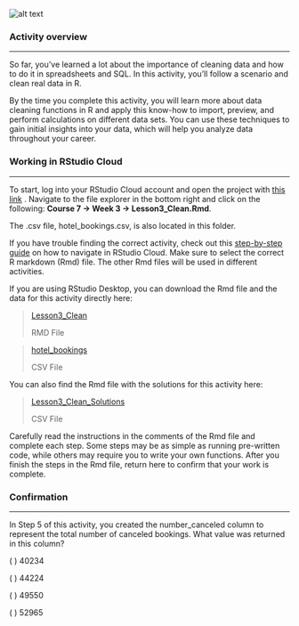 ![alt text](https://d3c33hcgiwev3.cloudfront.net/imageAssetProxy.v1/zyOCm7w4S3Sjgpu8OEt0dA_278f3482876c4a26aed5abe3841928b3_lightbulb-HandsOn.png?expiry=1687046400000&hmac=7KNgPmHk9LG_y0AlGpWTsZ43RvU2nfr25uMjZCWGLFQ)    



### Activity overview
________________________
So far, you’ve learned a lot about the importance of cleaning data and how to do it in spreadsheets and SQL. In this activity, you’ll follow a scenario and clean real data in R.

By the time you complete this activity, you will learn more about data cleaning functions in R and apply this know-how to import, preview, and perform calculations on different data 
sets. You can use these techniques to gain initial insights into your data, which will help you analyze data throughout your career. 

### Working in RStudio Cloud
_____________________
To start, log into your RStudio Cloud account and open the project with 
[this link](https://rstudio.cloud/project/2138069)
. Navigate to the file explorer in the bottom right and click on the following: **Course 7 -> Week 3 -> Lesson3_Clean.Rmd**.

The .csv file, hotel_bookings.csv, is also located in this folder.

If you have trouble finding the correct activity, check out this 
[step-by-step guide](https://cursive.io/shared/28dc296d9-5515-41a9-9bf6-84369bd247e3)
 on how to navigate in RStudio Cloud. Make sure to select the correct R markdown (Rmd) file. The other Rmd files will be used in different activities.

If you are using RStudio Desktop, you can download the Rmd file and the data for this activity directly here:

> [Lesson3_Clean](https://d3c33hcgiwev3.cloudfront.net/cc4C4lPXSj-OAuJT10o_nA_65a4b2b0f4964a6fa1bbd680e2489ef1_Lesson3_Clean.Rmd?Expires=1687046400&Signature=QKHBEGdz-2Gvf4cfxp46OjOap8bsEI0shEeWa4UP7nzBU-rEwCYNvJa0w6OKGI5cv2hn-9JSbzve9mPZ-rg-~O3PGE-F5WK1H015VEQQl8LRIfsSqHMAg7AvC55g9TBBLdPz35QcdaA5RvmAJ1GIgT95at05MITh5RyKnnFe9Ls_&Key-Pair-Id=APKAJLTNE6QMUY6HBC5A)
> 
> RMD File

> [hotel_bookings](https://d3c33hcgiwev3.cloudfront.net/GL0bk8O2Sja9G5PDtko2uQ_31e445d7ca64417eb45aeaa08ec90bf1_hotel_bookings.csv?Expires=1687046400&Signature=AUHmcjOFyJEaRKUWJ-Pt3dcUh7Ct12hlFsYb-juF20WPELfy4LQRD1ZQwcxWVwdVEP1ZFLMFRfPv41R~L6tyBM1q8WYIENEuv1I2bI0qLsGLalOy0Es0Q6WoWo9L6yMsgyv3GH5twCsq6Dl7cm-gh-anf64k6C9BUrS6eKIjjRI_&Key-Pair-Id=APKAJLTNE6QMUY6HBC5A)
>
> CSV File

You can also find the Rmd file with the solutions for this activity here:

> [Lesson3_Clean_Solutions](https://d3c33hcgiwev3.cloudfront.net/GL0bk8O2Sja9G5PDtko2uQ_31e445d7ca64417eb45aeaa08ec90bf1_hotel_bookings.csv?Expires=1687046400&Signature=AUHmcjOFyJEaRKUWJ-Pt3dcUh7Ct12hlFsYb-juF20WPELfy4LQRD1ZQwcxWVwdVEP1ZFLMFRfPv41R~L6tyBM1q8WYIENEuv1I2bI0qLsGLalOy0Es0Q6WoWo9L6yMsgyv3GH5twCsq6Dl7cm-gh-anf64k6C9BUrS6eKIjjRI_&Key-Pair-Id=APKAJLTNE6QMUY6HBC5A)
>
> CSV File

Carefully read the instructions in the comments of the Rmd file and complete each step. Some steps may be as simple as running pre-written code, while others may require you to write 
your own functions. After you finish the steps in the Rmd file, return here to confirm that your work is complete.

### Confirmation
______________________
In Step 5 of this activity, you created the number_canceled column to represent the total number of canceled bookings. What value was returned in this column?

( ) 40234

( ) 44224

( ) 49550

( ) 52965    



